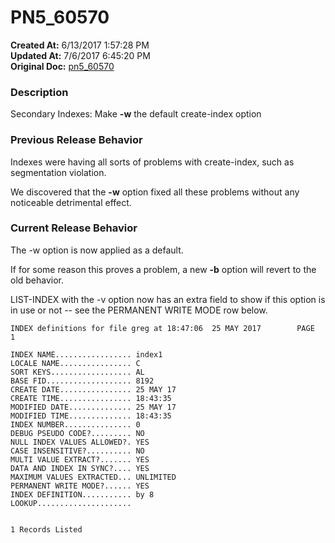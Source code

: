 # PN5_60570

**Created At:** 6/13/2017 1:57:28 PM  
**Updated At:** 7/6/2017 6:45:20 PM  
**Original Doc:** [pn5_60570](https://docs.jbase.com/36526-5-6-2-release-notes/pn5_60570)  


### Description

Secondary Indexes: Make **-w** the default create-index option



### Previous Release Behavior

Indexes were having all sorts of problems with create-index, such as segmentation violation.

We discovered that the **-w** option fixed all these problems without any noticeable detrimental effect.



### Current Release Behavior

The -w option is now applied as a default.

If for some reason this proves a problem, a new **-b** option will revert to the old behavior.

LIST-INDEX with the -v option now has an extra field to show if this option is in use or not -- see the PERMANENT WRITE MODE row below.

```
INDEX definitions for file greg at 18:47:06  25 MAY 2017        PAGE    1

INDEX NAME................. index1                                                                                              
LOCALE NAME................ C                                                                                                   
SORT KEYS.................. AL                                                                                                  
BASE FID................... 8192                                                                                                
CREATE DATE................ 25 MAY 17                                                                                           
CREATE TIME................ 18:43:35                                                                                            
MODIFIED DATE.............. 25 MAY 17                                                                                           
MODIFIED TIME.............. 18:43:35                                                                                            
INDEX NUMBER............... 0                                                                                                   
DEBUG PSEUDO CODE?......... NO                                                                                                  
NULL INDEX VALUES ALLOWED?. YES                                                                                                 
CASE INSENSITIVE?.......... NO                                                                                                  
MULTI VALUE EXTRACT?....... YES                                                                                                 
DATA AND INDEX IN SYNC?.... YES                                                                                                 
MAXIMUM VALUES EXTRACTED... UNLIMITED                                                                                           
PERMANENT WRITE MODE?...... YES                                                                                                 
INDEX DEFINITION........... by 8                                                                                               
LOOKUP.....................                                                                                                     


1 Records Listed
```
